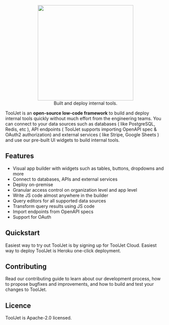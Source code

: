 <p align="center">
  <img src="https://app.tooljet.io/images/logo-text.svg" width="300" />
  <br/>
  Built and deploy internal tools.
</p>


ToolJet is an **open-source low-code framework** to build and deploy internal tools quickly without much effort from the engineering teams. You can connect to your data sources such as databases ( like PostgreSQL, Redis, etc ), API endpoints ( ToolJet supports importing OpenAPI spec & OAuth2 authorization) and external services ( like Stripe, Google Sheets ) and use our pre-built UI widgets to build internal tools.

## Features

- Visual app builder with widgets such as tables, buttons, dropdowns and more
- Connect to databases, APIs and external services
- Deploy on-premise
- Granular access control on organization level and app level
- Write JS code almost anywhere in the builder
- Query editors for all supported data sources
- Transform query results using JS code 
- Import endpoints from OpenAPI specs 
- Support for OAuth

## Quickstart
Easiest way to try out ToolJet is by signing up for ToolJet Cloud. Easiest way to deploy ToolJet is Heroku one-click deployment.

## Contributing
Read our contributing guide to learn about our development process, how to propose bugfixes and improvements, and how to build and test your changes to ToolJet.

## Licence
ToolJet is Apache-2.0 licensed.
